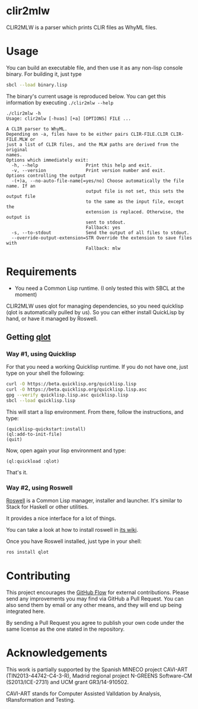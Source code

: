 clir2mlw
=========
CLIR2MLW is a parser which prints CLIR files as WhyML files.


Usage
=====

You can build an executable file, and then use it as any non-lisp
console binary. For building it, just type

```bash
sbcl --load binary.lisp
```

The binary's current usage is reproduced below. You can get this
information by executing `./clir2mlw --help`

```text
./clir2mlw -h
Usage: clir2mlw [-hvas] [+a] [OPTIONS] FILE ...

A CLIR parser to WhyML.
Depending on -a, files have to be either pairs CLIR-FILE.CLIR CLIR-FILE.MLW or 
just a list of CLIR files, and the MLW paths are derived from the original 
names.
Options which immediately exit:
  -h, --help                  Print this help and exit.
  -v, --version               Print version number and exit.
Options controlling the output
  -(+)a, --no-auto-file-name[=yes/no] Choose automatically the file name. If an 
                              output file is not set, this sets the output file 
                              to the same as the input file, except the 
                              extension is replaced. Otherwise, the output is 
                              sent to stdout.
                              Fallback: yes
  -s, --to-stdout             Send the output of all files to stdout.
  --override-output-extension=STR Override the extension to save files with
                              Fallback: mlw
```

Requirements
============

- You need a Common Lisp runtime. (I only tested this with SBCL at the moment)

CLIR2MLW uses qlot for managing dependencies, so you need quicklisp
(qlot is automatically pulled by us). So you can either install
QuickLisp by hand, or have it managed by Roswell.

## Getting [qlot][qlot]
### Way #1, using Quicklisp
For that you need a working Quicklisp runtime.
If you do not have one, just type on your shell the following:

```bash
curl -O https://beta.quicklisp.org/quicklisp.lisp
curl -O https://beta.quicklisp.org/quicklisp.lisp.asc
gpg --verify quicklisp.lisp.asc quicklisp.lisp
sbcl --load quicklisp.lisp
```

This will start a lisp environment. From there, follow the instructions, and type:

```common-lisp
(quicklisp-quickstart:install)
(ql:add-to-init-file)
(quit)
```

Now, open again your lisp environment and type:

```common-lisp
(ql:quickload :qlot)
```

That's it.

### Way #2, using Roswell

[Roswell][ros] is a Common Lisp manager, installer and launcher. It's
similar to Stack for Haskell or other utilities.

It provides a nice interface for a lot of things.

You can take a look at how to install roswell in [its wiki][ros-install].

  [ros-install]: https://github.com/roswell/roswell/wiki/1.-Installation
  
Once you have Roswell installed, just type in your shell:

```bash
ros install qlot
```

[qlot]: https://github.com/fukamachi/qlot
[ros]: https://github.com/roswell/roswell



Contributing
============

This project encourages the [GitHub Flow][flow] for external
contributions. Please send any improvements you may find via GitHub a
Pull Request. You can also send them by email or any other means, and
they will end up being integrated here.

By sending a Pull Request you agree to publish your own code under the same 
license as the one stated in the repository.

  [flow]: https://guides.github.com/introduction/flow/

Acknowledgements
================

This work is partially supported by
the Spanish MINECO project CAVI-ART (TIN2013-44742-C4-3-R),
Madrid regional project N-GREENS Software-CM (S2013/ICE-2731) and
UCM grant GR3/14-910502.

CAVI-ART stands for Computer Assisted ValIdation by Analysis, 
tRansformation and Testing.
